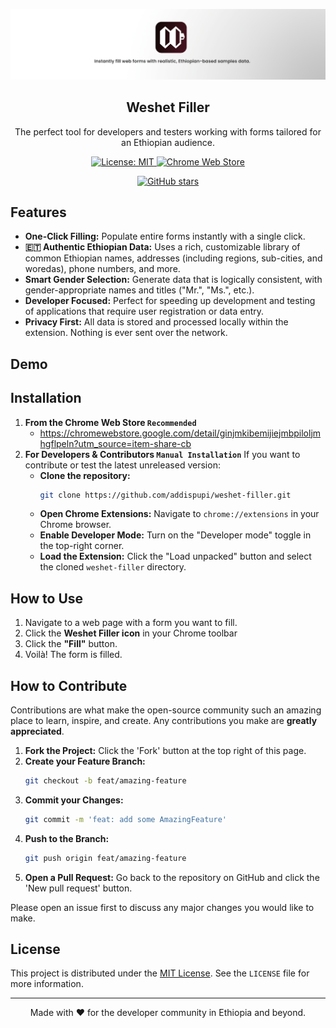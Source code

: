 <p align="center">
  
  <picture>
    <source srcset="./banner-dark.png" media="(prefers-color-scheme: dark)">
    <source srcset="./banner.png" media="(prefers-color-scheme: light)">
    <img src="./banner.png" alt="Weshet Filler Logo">
  </picture>

  <h2 align="center">Weshet Filler</h2>
  <p align="center">The perfect tool for developers and testers working with forms tailored for an Ethiopian audience.</p>
</p>

<div align="center">
  <a href="https://github.com/your-username/weshet-filler/blob/main/LICENSE">
    <img src="https://img.shields.io/badge/License-MIT-blue.svg" alt="License: MIT">
  </a>
  <a href="https://chromewebstore.google.com/detail/ginjmkibemijiejmbpiloljmhgflpeln?utm_source=item-share-cb">
    <img src="https://img.shields.io/chrome-web-store/v/ginjmkibemijiejmbpiloljmhgflpeln?label=chrome%20web%20store&color=green" alt="Chrome Web Store">
  </a>
  
  [![GitHub stars](https://img.shields.io/github/stars/addispupi/weshet-filler)](https://github.com/addispupi/weshet-filler/stargazers)

</div>


## Features
* **One-Click Filling:** Populate entire forms instantly with a single click.
* **🇪🇹 Authentic Ethiopian Data:** Uses a rich, customizable library of common Ethiopian names, addresses (including regions, sub-cities, and woredas), phone numbers, and more.
* **Smart Gender Selection:** Generate data that is logically consistent, with gender-appropriate names and titles ("Mr.", "Ms.", etc.).
* **Developer Focused:** Perfect for speeding up development and testing of applications that require user registration or data entry.
* **Privacy First:** All data is stored and processed locally within the extension. Nothing is ever sent over the network.

## Demo

## Installation

1. **From the Chrome Web Store `Recommended`**
    - https://chromewebstore.google.com/detail/ginjmkibemijiejmbpiloljmhgflpeln?utm_source=item-share-cb
2. **For Developers & Contributors  `Manual Installation`**
If you want to contribute or test the latest unreleased version:
    - **Clone the repository:**
      ```bash
      git clone https://github.com/addispupi/weshet-filler.git
      ```
    - **Open Chrome Extensions:** Navigate to `chrome://extensions` in your Chrome browser.
    - **Enable Developer Mode:** Turn on the "Developer mode" toggle in the top-right corner.
    - **Load the Extension:** Click the "Load unpacked" button and select the cloned `weshet-filler` directory.

## How to Use
1.  Navigate to a web page with a form you want to fill.
2.  Click the **Weshet Filler icon** in your Chrome toolbar
3.  Click the **"Fill"** button.
4.  Voilà! The form is filled.

## How to Contribute
Contributions are what make the open-source community such an amazing place to learn, inspire, and create. Any contributions you make are **greatly appreciated**.

1.  **Fork the Project:** Click the 'Fork' button at the top right of this page.
2.  **Create your Feature Branch:**
    ```bash
    git checkout -b feat/amazing-feature
    ```
3.  **Commit your Changes:**
    ```bash
    git commit -m 'feat: add some AmazingFeature'
    ```
4.  **Push to the Branch:**
    ```bash
    git push origin feat/amazing-feature
    ```
5.  **Open a Pull Request:** Go back to the repository on GitHub and click the 'New pull request' button.

Please open an issue first to discuss any major changes you would like to make.

## License
This project is distributed under the [MIT License](LICENSE). See the `LICENSE` file for more information.

---

<div align="center">
  Made with ❤️ for the developer community in Ethiopia and beyond.
</div>

